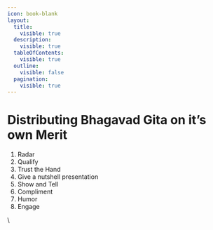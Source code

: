 ```yaml
---
icon: book-blank
layout:
  title:
    visible: true
  description:
    visible: true
  tableOfContents:
    visible: true
  outline:
    visible: false
  pagination:
    visible: true
---
```


# Distributing Bhagavad Gita on it’s own Merit

1. Radar
2. Qualify
3. Trust the Hand
4. Give a nutshell presentation
5. Show and Tell
6. Compliment
7. Humor
8. Engage

\
